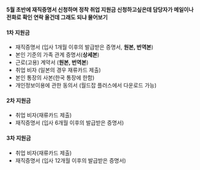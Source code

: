 **5월 초반에 재직증명서 신청하며 정착 취업 지원금 신청하고싶은데 담당자가 메일이나 전화로 확인 연락 올건데 그래도 되냐 물어보기**






#### **1차 지원금**

- 재직증명서 (입사 1개월 이후의 발급받은 증명서, **원본, 번역본**)
- 본인 기준의 가족 관계 증명서(**상세본**)
- 근로(고용) 계약서 (**원본, 번역본**)
- 취업 비자 (일본의 경우 재류카드 제출)
- 본인 통장의 사본(한국 통장에 한함)
- 개인정보이용에 관한 동의서 (월드잡 플러스에서 다운로드 가능)

#### **2차 지원금**

- 취업 비자(재류카드 제출)
- 재직증명서 (입사 6개월 이후의 발급받은 증명서)

#### **3차 지원금**

- 취업 비자(재류카드 제출)
- 재직증명서 (입사 12개월 이후의 발급받은 증명서)